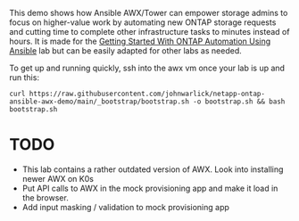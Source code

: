 This demo shows how Ansible AWX/Tower can empower storage admins to focus on higher-value work by automating new ONTAP storage requests and cutting time to complete other infrastructure tasks to minutes instead of hours. It is made for the [Getting Started With ONTAP Automation Using Ansible](https://handsonlabs.netapp.com/lab/ontapansible) lab but can be easily adapted for other labs as needed. 

To get up and running quickly, ssh into the awx vm once your lab is up and run this: 

`curl https://raw.githubusercontent.com/johnwarlick/netapp-ontap-ansible-awx-demo/main/_bootstrap/bootstrap.sh -o bootstrap.sh && bash bootstrap.sh`

# TODO
- This lab contains a rather outdated version of AWX. Look into installing newer AWX on K0s 
- Put API calls to AWX in the mock provisioning app and make it load in the browser.
- Add input masking / validation to mock provisioning app 


